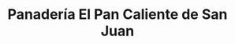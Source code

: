 ---
title: "Panadería El Pan Caliente de San Juan"
url: /caracas/panaderia-el-pan-caliente-de-san-juan/
shop: Bäckerei
---